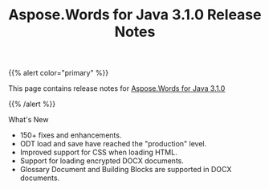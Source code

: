 ﻿---
title: Aspose.Words for Java 3.1.0 Release Notes
second_title: Aspose.Words for Java
articleTitle: Aspose.Words for Java 3.1.0 Release Notes
linktitle: Aspose.Words for Java 3.1.0 Release Notes
description: "Aspose.Words for Java 3.1.0 Release Notes – the latest updates and fixes."
type: docs
weight: 60
url: /java/aspose-words-for-java-3-1-0-release-notes/
---

{{% alert color="primary" %}}

This page contains release notes for [Aspose.Words for Java 3.1.0](https://downloads.aspose.com/words/java/new-releases/aspose.words-for-java-3.1.0/)

{{% /alert %}}

What's New 

- 150+ fixes and enhancements. 
- ODT load and save have reached the "production" level. 
- Improved support for CSS when loading HTML. 
- Support for loading encrypted DOCX documents. 
- Glossary Document and Building Blocks are supported in DOCX documents. 
